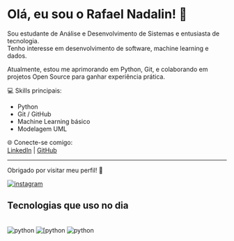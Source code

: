 # Olá, eu sou o Rafael Nadalin! 👋

Sou estudante de Análise e Desenvolvimento de Sistemas e entusiasta de tecnologia.  
Tenho interesse em desenvolvimento de software, machine learning e dados.  

Atualmente, estou me aprimorando em Python, Git, e colaborando em projetos Open Source para ganhar experiência prática.  

💻 Skills principais:  
- Python 
- Git / GitHub  
- Machine Learning básico  
- Modelagem UML  

🌐 Conecte-se comigo:  
[LinkedIn](https://www.linkedin.com/in/rafaelnadalin) | [GitHub](https://github.com/RafaelNJR)

---

Obrigado por visitar meu perfil! 🚀

[![instagram](https://img.shields.io/badge/Instagram-E4405F?style=for-the-badge&logo=instagram&logoColor=white)](https://www.instagram.com/rafael_nadalin/)



## Tecnologias que uso no dia

<div style= "display inline_block"><br/>
<img align ="center" alt = "python"src="https://img.shields.io/badge/Python-3776AB?style=for-the-badge&logo=python&logoColor=white" />
  <img align ="center" alt = "[python"src="https://img.shields.io/badge/JavaScript-F7DF1E?style=for-the-badge&logo=javascript&logoColor=black" />
  <img align ="center" alt = "python"src="https://img.shields.io/badge/HTML-239120?style=for-the-badge&logo=html5&logoColor=white" />
</div>


